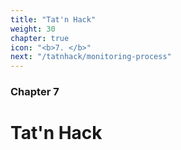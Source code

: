 ```yaml
---
title: "Tat'n Hack"
weight: 30
chapter: true
icon: "<b>7. </b>"
next: "/tatnhack/monitoring-process"
---
```


### Chapter 7

# Tat'n Hack
